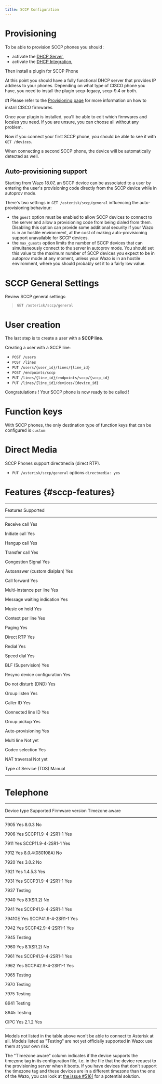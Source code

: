 ```yaml
---
title: SCCP Configuration
---
```


# Provisioning

To be able to provision SCCP phones you should :

- activate the [DHCP Server](/uc-doc/system/dhcp),
- activate the
  [DHCP Integration](/uc-doc/administration/provisioning/adv_configuration#dhcp-integration),

Then install a plugin for SCCP Phone

At this point you should have a fully functional DHCP server that provides IP address to your
phones. Depending on what type of CISCO phone you have, you need to install the plugin sccp-legacy,
sccp-9.4 or both.

#:exclamation: Please refer to the
[Provisioning page](/uc-doc/ecosystem/supported_devices#cisco-provisioning) for more information on
how to install CISCO firmwares.

Once your plugin is installed, you\'ll be able to edit which firmwares and locales you need. If you
are unsure, you can choose all without any problem.

Now if you connect your first SCCP phone, you should be able to see it with `GET /devices`.

When connecting a second SCCP phone, the device will be automatically detected as well.

## Auto-provisioning support

Starting from Wazo 18.07, an SCCP device can be associated to a user by entering the user\'s
provisioning code directly from the SCCP device while in autoprov mode.

There\'s two settings in `GET /asterisk/sccp/general` influencing the auto-provisioning behaviour:

- the `guest` option must be enabled to allow SCCP devices to connect to the server and allow a
  provisioning code from being dialed from them. Disabling this option can provide some additional
  security if your Wazo is in an hostile environment, at the cost of making auto-provisioning
  support unavailable for SCCP devices.
- the `max_guests` option limits the number of SCCP devices that can simultaneously connect to the
  server in autoprov mode. You should set this value to the maximum number of SCCP devices you
  expect to be in autoprov mode at any moment, unless your Wazo is in an hostile environment, where
  you should probably set it to a fairly low value.

# SCCP General Settings

Review SCCP general settings:

> `GET /asterisk/sccp/general`

# User creation

The last step is to create a user with a **SCCP line**.

Creating a user with a SCCP line:

- `POST /users`
- `POST /lines`
- `PUT /users/{user_id}/lines/{line_id}`
- `POST /endpoints/sccp`
- `PUT /lines/{line_id}/endpoints/sccp/{sccp_id}`
- `PUT /lines/{line_id}/devices/{device_id}`

Congratulations ! Your SCCP phone is now ready to be called !

# Function keys

With SCCP phones, the only destination type of function keys that can be configured is `custom`

# Direct Media

SCCP Phones support directmedia (direct RTP).

- `PUT /asterisk/sccp/general` options `directmedia: yes`

# Features {#sccp-features}

---

Features Supported

---

Receive call Yes

Initiate call Yes

Hangup call Yes

Transfer call Yes

Congestion Signal Yes

Autoanswer (custom dialplan) Yes

Call forward Yes

Multi-instance per line Yes

Message waiting indication Yes

Music on hold Yes

Context per line Yes

Paging Yes

Direct RTP Yes

Redial Yes

Speed dial Yes

BLF (Supervision) Yes

Resync device configuration Yes

Do not disturb (DND) Yes

Group listen Yes

Caller ID Yes

Connected line ID Yes

Group pickup Yes

Auto-provisioning Yes

Multi line Not yet

Codec selection Yes

NAT traversal Not yet

Type of Service (TOS) Manual

---

# Telephone

---

Device type Supported Firmware version Timezone aware

---

7905 Yes 8.0.3 No

7906 Yes SCCP11.9-4-2SR1-1 Yes

7911 Yes SCCP11.9-4-2SR1-1 Yes

7912 Yes 8.0.4(080108A) No

7920 Yes 3.0.2 No

7921 Yes 1.4.5.3 Yes

7931 Yes SCCP31.9-4-2SR1-1 Yes

7937 Testing

7940 Yes 8.1(SR.2) No

7941 Yes SCCP41.9-4-2SR1-1 Yes

7941GE Yes SCCP41.9-4-2SR1-1 Yes

7942 Yes SCCP42.9-4-2SR1-1 Yes

7945 Testing

7960 Yes 8.1(SR.2) No

7961 Yes SCCP41.9-4-2SR1-1 Yes

7962 Yes SCCP42.9-4-2SR1-1 Yes

7965 Testing

7970 Testing

7975 Testing

8941 Testing

8945 Testing

CIPC Yes 2.1.2 Yes

---

Models not listed in the table above won\'t be able to connect to Asterisk at all. Models listed as
\"Testing\" are not yet officially supported in Wazo: use them at your own risk.

The \"Timezone aware\" column indicates if the device supports the timezone tag in its configuration
file, i.e. in the file that the device request to the provisioning server when it boots. If you have
devices that don\'t support the timezone tag and these devices are in a different timezone than the
one of the Wazo, you can look at [the issue \#5161](https://projects.wazo.community/issues/5161) for
a potential solution.
